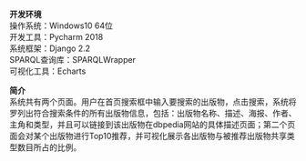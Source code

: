 <b>开发环境</b><br>
    操作系统：Windows10 64位<br>
    开发工具：Pycharm 2018<br>
    系统框架：Django 2.2<br>
    SPARQL查询库：SPARQLWrapper<br>
    可视化工具：Echarts<br>

<b>简介</b><br>
    系统共有两个页面。用户在首页搜索框中输入要搜索的出版物，点击搜索，系统将罗列出符合搜索条件的所有出版物信息，包括：出版物名称、描述、海报、作者、主角和类型，并且可以链接到该出版物在dbpedia网站的具体描述页面；第二个页面会对某个出版物进行Top10推荐，并可视化展示各出版物与被推荐出版物共享类型数目所占的比例。
